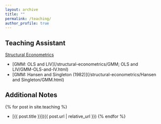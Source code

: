 ```yaml
---
layout: archive
title: ""
permalink: /teaching/
author_profile: true
---
```


## Teaching Assistant
[Structural Econometrics](https://comlabgames.com/structuraleconometrics/)
- [GMM: OLS and LIV](/structural-econometrics/GMM; OLS and LIV/GMM-OLS-and-IV.html)
- [GMM: Hansen and Singleton (1982)](/structural-econometrics/Hansen and Singleton/GMM.html)

## Additional Notes
{% for post in site.teaching %}
- [{{ post.title }}]({{ post.url | relative_url }})
{% endfor %}
